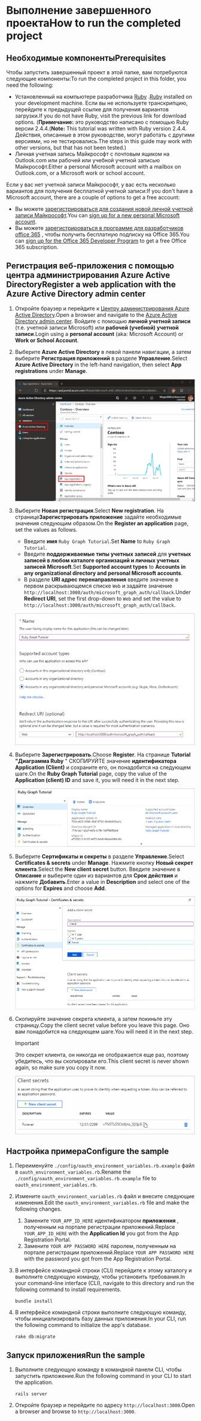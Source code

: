 # <a name="how-to-run-the-completed-project"></a><span data-ttu-id="9563b-101">Выполнение завершенного проекта</span><span class="sxs-lookup"><span data-stu-id="9563b-101">How to run the completed project</span></span>

## <a name="prerequisites"></a><span data-ttu-id="9563b-102">Необходимые компоненты</span><span class="sxs-lookup"><span data-stu-id="9563b-102">Prerequisites</span></span>

<span data-ttu-id="9563b-103">Чтобы запустить завершенный проект в этой папке, вам потребуются следующие компоненты:</span><span class="sxs-lookup"><span data-stu-id="9563b-103">To run the completed project in this folder, you need the following:</span></span>

- <span data-ttu-id="9563b-104">Установленный на компьютере разработчика [Ruby](https://www.ruby-lang.org/en/downloads/) .</span><span class="sxs-lookup"><span data-stu-id="9563b-104">[Ruby](https://www.ruby-lang.org/en/downloads/) installed on your development machine.</span></span> <span data-ttu-id="9563b-105">Если вы не используете транскрипцию, перейдите к предыдущей ссылке для получения вариантов загрузки.</span><span class="sxs-lookup"><span data-stu-id="9563b-105">If you do not have Ruby, visit the previous link for download options.</span></span> <span data-ttu-id="9563b-106">(**Примечание:** это руководство написано с помощью Ruby версии 2.4.4.</span><span class="sxs-lookup"><span data-stu-id="9563b-106">(**Note:** This tutorial was written with Ruby version 2.4.4.</span></span> <span data-ttu-id="9563b-107">Действия, описанные в этом руководстве, могут работать с другими версиями, но не тестировались.</span><span class="sxs-lookup"><span data-stu-id="9563b-107">The steps in this guide may work with other versions, but that has not been tested.)</span></span>
- <span data-ttu-id="9563b-108">Личная учетная запись Майкрософт с почтовым ящиком на Outlook.com или рабочей или учебной учетной записью Майкрософт.</span><span class="sxs-lookup"><span data-stu-id="9563b-108">Either a personal Microsoft account with a mailbox on Outlook.com, or a Microsoft work or school account.</span></span>

<span data-ttu-id="9563b-109">Если у вас нет учетной записи Майкрософт, у вас есть несколько вариантов для получения бесплатной учетной записи:</span><span class="sxs-lookup"><span data-stu-id="9563b-109">If you don't have a Microsoft account, there are a couple of options to get a free account:</span></span>

- <span data-ttu-id="9563b-110">Вы можете [зарегистрироваться для создания новой личной учетной записи Майкрософт](https://signup.live.com/signup?wa=wsignin1.0&rpsnv=12&ct=1454618383&rver=6.4.6456.0&wp=MBI_SSL_SHARED&wreply=https://mail.live.com/default.aspx&id=64855&cbcxt=mai&bk=1454618383&uiflavor=web&uaid=b213a65b4fdc484382b6622b3ecaa547&mkt=E-US&lc=1033&lic=1).</span><span class="sxs-lookup"><span data-stu-id="9563b-110">You can [sign up for a new personal Microsoft account](https://signup.live.com/signup?wa=wsignin1.0&rpsnv=12&ct=1454618383&rver=6.4.6456.0&wp=MBI_SSL_SHARED&wreply=https://mail.live.com/default.aspx&id=64855&cbcxt=mai&bk=1454618383&uiflavor=web&uaid=b213a65b4fdc484382b6622b3ecaa547&mkt=E-US&lc=1033&lic=1).</span></span>
- <span data-ttu-id="9563b-111">Вы можете [зарегистрироваться в программе для разработчиков office 365](https://developer.microsoft.com/office/dev-program) , чтобы получить бесплатную подписку на Office 365.</span><span class="sxs-lookup"><span data-stu-id="9563b-111">You can [sign up for the Office 365 Developer Program](https://developer.microsoft.com/office/dev-program) to get a free Office 365 subscription.</span></span>

## <a name="register-a-web-application-with-the-azure-active-directory-admin-center"></a><span data-ttu-id="9563b-112">Регистрация веб-приложения с помощью центра администрирования Azure Active Directory</span><span class="sxs-lookup"><span data-stu-id="9563b-112">Register a web application with the Azure Active Directory admin center</span></span>

1. <span data-ttu-id="9563b-113">Откройте браузер и перейдите к [Центру администрирования Azure Active Directory](https://aad.portal.azure.com).</span><span class="sxs-lookup"><span data-stu-id="9563b-113">Open a browser and navigate to the [Azure Active Directory admin center](https://aad.portal.azure.com).</span></span> <span data-ttu-id="9563b-114">Войдите с помощью **личной учетной записи** (т.е. учетной записи Microsoft) или **рабочей (учебной) учетной записи**.</span><span class="sxs-lookup"><span data-stu-id="9563b-114">Login using a **personal account** (aka: Microsoft Account) or **Work or School Account**.</span></span>

1. <span data-ttu-id="9563b-115">Выберите **Azure Active Directory** в левой панели навигации, а затем выберите **Регистрация приложений** в разделе **Управление**.</span><span class="sxs-lookup"><span data-stu-id="9563b-115">Select **Azure Active Directory** in the left-hand navigation, then select **App registrations** under **Manage**.</span></span>

    ![<span data-ttu-id="9563b-116">Снимок экрана с регистрациями приложений</span><span class="sxs-lookup"><span data-stu-id="9563b-116">A screenshot of the App registrations</span></span> ](/tutorial/images/aad-portal-app-registrations.png)

1. <span data-ttu-id="9563b-117">Выберите **Новая регистрация**.</span><span class="sxs-lookup"><span data-stu-id="9563b-117">Select **New registration**.</span></span> <span data-ttu-id="9563b-118">На странице**Зарегистрировать приложение** задайте необходимые значения следующим образом.</span><span class="sxs-lookup"><span data-stu-id="9563b-118">On the **Register an application** page, set the values as follows.</span></span>

    - <span data-ttu-id="9563b-119">Введите **имя** `Ruby Graph Tutorial`.</span><span class="sxs-lookup"><span data-stu-id="9563b-119">Set **Name** to `Ruby Graph Tutorial`.</span></span>
    - <span data-ttu-id="9563b-120">Введите **поддерживаемые типы учетных записей** для **учетных записей в любом каталоге организаций и личных учетных записей Microsoft**.</span><span class="sxs-lookup"><span data-stu-id="9563b-120">Set **Supported account types** to **Accounts in any organizational directory and personal Microsoft accounts**.</span></span>
    - <span data-ttu-id="9563b-121">В разделе **URI адрес перенаправления** введите значение в первом раскрывающемся списке `Web` и задайте значение `http://localhost:3000/auth/microsoft_graph_auth/callback`.</span><span class="sxs-lookup"><span data-stu-id="9563b-121">Under **Redirect URI**, set the first drop-down to `Web` and set the value to `http://localhost:3000/auth/microsoft_graph_auth/callback`.</span></span>

    ![Снимок страницы "регистрация приложения"](/tutorial/images/aad-register-an-app.png)

1. <span data-ttu-id="9563b-123">Выберите **Зарегистрировать**.</span><span class="sxs-lookup"><span data-stu-id="9563b-123">Choose **Register**.</span></span> <span data-ttu-id="9563b-124">На странице **Tutorial "Диаграмма Ruby** " СКОПИРУЙТЕ значение **идентификатора Application (Client)** и сохраните его, он понадобится на следующем шаге.</span><span class="sxs-lookup"><span data-stu-id="9563b-124">On the **Ruby Graph Tutorial** page, copy the value of the **Application (client) ID** and save it, you will need it in the next step.</span></span>

    ![Снимок экрана с ИДЕНТИФИКАТОРом приложения для новой регистрации приложения](/tutorial/images/aad-application-id.png)

1. <span data-ttu-id="9563b-126">Выберите **Сертификаты и секреты** в разделе **Управление**.</span><span class="sxs-lookup"><span data-stu-id="9563b-126">Select **Certificates & secrets** under **Manage**.</span></span> <span data-ttu-id="9563b-127">Нажмите кнопку **Новый секрет клиента**.</span><span class="sxs-lookup"><span data-stu-id="9563b-127">Select the **New client secret** button.</span></span> <span data-ttu-id="9563b-128">Введите значение в **Описание** и выберите один из вариантов для **Срок действия** и нажмите **Добавить**.</span><span class="sxs-lookup"><span data-stu-id="9563b-128">Enter a value in **Description** and select one of the options for **Expires** and choose **Add**.</span></span>

    ![Снимок экрана: диалоговое окно добавления секрета клиента](/tutorial/images/aad-new-client-secret.png)

1. <span data-ttu-id="9563b-130">Скопируйте значение секрета клиента, а затем покиньте эту страницу.</span><span class="sxs-lookup"><span data-stu-id="9563b-130">Copy the client secret value before you leave this page.</span></span> <span data-ttu-id="9563b-131">Оно вам понадобится на следующем шаге.</span><span class="sxs-lookup"><span data-stu-id="9563b-131">You will need it in the next step.</span></span>

    > [!IMPORTANT]
    > <span data-ttu-id="9563b-132">Это секрет клиента, он никогда не отображается еще раз, поэтому убедитесь, что вы скопировали его.</span><span class="sxs-lookup"><span data-stu-id="9563b-132">This client secret is never shown again, so make sure you copy it now.</span></span>

    ![Снимок экрана с недавно добавленным секретом клиента](/tutorial/images/aad-copy-client-secret.png)

## <a name="configure-the-sample"></a><span data-ttu-id="9563b-134">Настройка примера</span><span class="sxs-lookup"><span data-stu-id="9563b-134">Configure the sample</span></span>

1. <span data-ttu-id="9563b-135">Переименуйте `./config/oauth_environment_variables.rb.example` файл в `oauth_environment_variables.rb`.</span><span class="sxs-lookup"><span data-stu-id="9563b-135">Rename the `./config/oauth_environment_variables.rb.example` file to `oauth_environment_variables.rb`.</span></span>
1. <span data-ttu-id="9563b-136">Измените `oauth_environment_variables.rb` файл и внесите следующие изменения.</span><span class="sxs-lookup"><span data-stu-id="9563b-136">Edit the `oauth_environment_variables.rb` file and make the following changes.</span></span>
    1. <span data-ttu-id="9563b-137">Замените `YOUR_APP_ID_HERE` идентификатором **приложения** , полученным на портале регистрации приложений.</span><span class="sxs-lookup"><span data-stu-id="9563b-137">Replace `YOUR_APP_ID_HERE` with the **Application Id** you got from the App Registration Portal.</span></span>
    1. <span data-ttu-id="9563b-138">Замените `YOUR APP PASSWORD HERE` паролем, полученным на портале регистрации приложений.</span><span class="sxs-lookup"><span data-stu-id="9563b-138">Replace `YOUR APP PASSWORD HERE` with the password you got from the App Registration Portal.</span></span>
1. <span data-ttu-id="9563b-139">В интерфейсе командной строки (CLI) перейдите к этому каталогу и выполните следующую команду, чтобы установить требования.</span><span class="sxs-lookup"><span data-stu-id="9563b-139">In your command-line interface (CLI), navigate to this directory and run the following command to install requirements.</span></span>

    ```Shell
    bundle install
    ```

1. <span data-ttu-id="9563b-140">В интерфейсе командной строки выполните следующую команду, чтобы инициализировать базу данных приложения.</span><span class="sxs-lookup"><span data-stu-id="9563b-140">In your CLI, run the following command to initialize the app's database.</span></span>

    ```Shell
    rake db:migrate
    ```

## <a name="run-the-sample"></a><span data-ttu-id="9563b-141">Запуск приложения</span><span class="sxs-lookup"><span data-stu-id="9563b-141">Run the sample</span></span>

1. <span data-ttu-id="9563b-142">Выполните следующую команду в командной панели CLI, чтобы запустить приложение.</span><span class="sxs-lookup"><span data-stu-id="9563b-142">Run the following command in your CLI to start the application.</span></span>

    ```Shell
    rails server
    ```

1. <span data-ttu-id="9563b-143">Откройте браузер и перейдите по адресу `http://localhost:3000`.</span><span class="sxs-lookup"><span data-stu-id="9563b-143">Open a browser and browse to `http://localhost:3000`.</span></span>